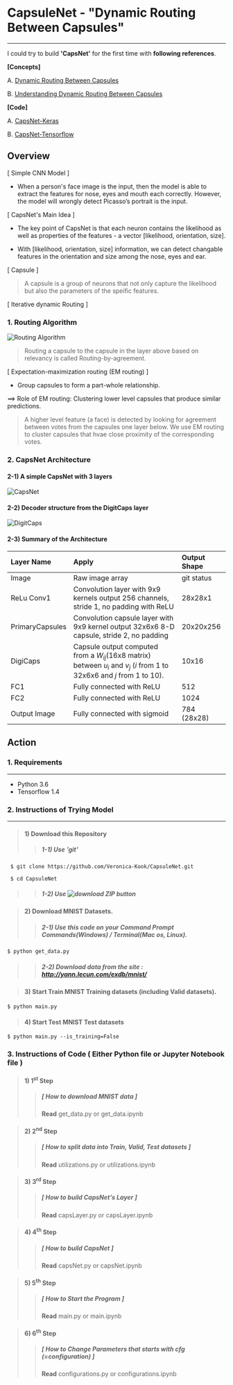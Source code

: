 # CapsuleNet - "Dynamic Routing Between Capsules"
---
I could try to build **'CapsNet'** for the first time with **following references**.

**[Concepts]**


A. [Dynamic Routing Between Capsules](https://arxiv.org/abs/1710.09829)

B. [Understanding Dynamic Routing Between Capsules](https://jhui.github.io/2017/11/03/Dynamic-Routing-Between-Capsules/)


**[Code]**


A. [CapsNet-Keras](https://github.com/XifengGuo/CapsNet-Keras)

B. [CapsNet-Tensorflow](https://github.com/naturomics/CapsNet-Tensorflow)


## Overview
[ Simple CNN Model ]
- When a person's face image is the input, then the model is able to extract the features for nose, eyes and mouth each correctly. However, the model will wrongly detect Picasso’s portrait is the input. 


[ CapsNet's Main Idea ]
- The key point of CapsNet is that each neuron contains the likelihood as well as properties of the features - a vector [likelihood, orientation, size]. 


- With [likelihood, orientation, size] information, we can detect changable features in the orientation and size among the nose, eyes and ear.


[ Capsule ]
> A capsule is a group of neurons that not only capture the likelihood but also the parameters of the speific features.


[ Iterative dynamic Routing ]


### 1. Routing Algorithm
![Routing Algorithm](https://user-images.githubusercontent.com/22615736/32276558-82589cee-bedd-11e7-8bb8-cead9ff5640a.png)


> Routing a capsule to the capsule in the layer above based on relevancy is called Routing-by-agreement.

[ Expectation-maximization routing (EM routing) ]


- Group capsules to form a part-whole relationship.


 ==> Role of EM routing: Clustering lower level capsules that produce similar predictions.
 
 
 > A higher level feature (a face) is detected by looking for agreement between votes from the capsules one layer below. We use EM routing to cluster capsules that hvae close proximity of the corresponding votes. 


### 2. CapsNet Architecture
#### 2-1) A simple CapsNet with 3 layers
![CapsNet](https://bigsnarf.files.wordpress.com/2017/11/capsnet.png?w=630)


#### 2-2) Decoder structure from the DigitCaps layer
![DigitCaps](https://encrypted-tbn0.gstatic.com/images?q=tbn:ANd9GcSlWxq8LCyystJhn6NqcQOFnzKXaenzzDKP9EEl3p7md1gbUIzh7w)


#### 2-3) Summary of the Architecture
| Layer Name      | Apply           | Output Shape  |
| :---            | :---            | :---          |
| Image           | Raw image array | git status    |
| ReLu Conv1      | Convolution layer with 9x9 kernels output 256 channels, stride 1, no padding with ReLU | 28x28x1 |
| PrimaryCapsules | Convolution capsule layer with 9x9 kernel output 32x6x6 8-D capsule, stride 2, no padding | 20x20x256 |
| DigiCaps        | Capsule output computed from a *W*<sub>*ij*</sub>(16x8 matrix) between *u*<sub>*i*</sub> and *v*<sub>*j*</sub> (*i* from 1 to 32x6x6 and *j* from 1 to 10).       | 10x16      |
| FC1             | Fully connected with ReLU    | 512    |
| FC2             | Fully connected with ReLU       | 1024      |
| Output Image    | Fully connected with sigmoid     | 784 (28x28)   |


## Action
### 1. Requirements
---
* Python 3.6
* Tensorflow 1.4


### 2. Instructions of Trying Model
---
> #### 1) Download this Repository
>> ##### 1-1) Use 'git'
~~~
 $ git clone https://github.com/Veronica-Kook/CapsuleNet.git

 $ cd CapsuleNet
~~~
>> ##### 1-2) Use ![download ZIP button](https://github.com/Veronica-Kook/CapsuleNet.git)


> #### 2) Download MNIST Datasets.
>> ##### 2-1) Use this code on your Command Prompt Commands(Windows) / Terminal(Mac os, Linux).
~~~
$ python get_data.py
~~~
>> ##### 2-2) Download data from the site : http://yann.lecun.com/exdb/mnist/


> #### 3) Start Train MNIST Training datasets (including Valid datasets).
~~~
$ python main.py
~~~


> #### 4) Start Test MNIST Test datasets
~~~
$ python main.py --is_training=False
~~~


### 3. Instructions of Code ( Either Python file or Jupyter Notebook file )
> #### 1) 1<sup>st</sup> Step
>> ##### [ How to download MNIST data ] 
>> **Read** get_data.py or get_data.ipynb


> #### 2) 2<sup>nd</sup> Step
>> ##### [ How to split data into Train, Valid, Test datasets ] 
>> **Read** utilizations.py or utilizations.ipynb
 

> #### 3) 3<sup>rd</sup> Step
>> ##### [ How to build CapsNet's Layer ] 
>> **Read** capsLayer.py or capsLayer.ipynb
 

> #### 4) 4<sup>th</sup> Step
>> ##### [ How to build CapsNet ] 
>> **Read** capsNet.py or capsNet.ipynb
 
 
> #### 5) 5<sup>th</sup> Step
>> ##### [ How to Start the Program ] 
>> **Read** main.py or main.ipynb
 
 
> #### 6) 6<sup>th</sup> Step
>> ##### [ How to Change Parameters that starts with cfg (=configuration) ] 
>> **Read** configurations.py or configurations.ipynb
